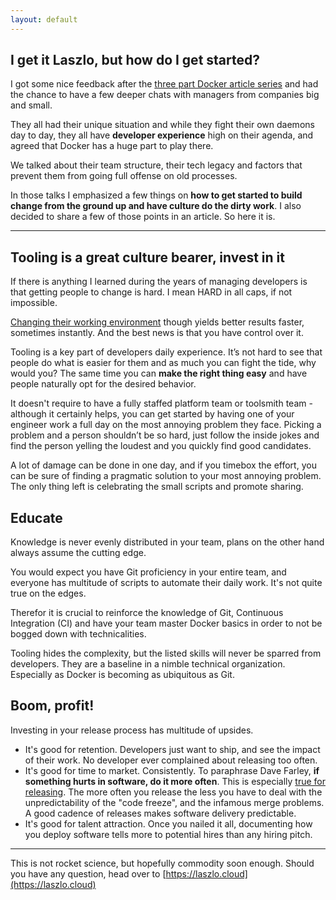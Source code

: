 ```yaml
---
layout: default
---
```


## I get it Laszlo, but how do I get started?        

I got some nice feedback after the [three part Docker article series](Simple-Jenkins-and-Docker-workflow) and had the chance to have a few deeper 
chats with managers from companies big and small. 

They all had their unique situation and while they fight their own daemons day to day, 
they all have **developer experience** high on their agenda, and agreed that Docker has a huge part to play there.   

We talked about their team structure, their tech legacy and factors that prevent them from going full offense on old processes.

In those talks I emphasized a few things on **how to get started to build change from the ground up and have culture do the dirty work**. 
I also decided to share a few of those points in an article. So here it is.
 
 
---

## Tooling is a great culture bearer, invest in it
If there is anything I learned during the years of managing developers is that getting people to change is hard. 
I mean HARD in all caps, if not impossible.

[Changing their working environment](http://www.elidedbranches.com/2016/04/you-can-bring-horse-to-water.html) though yields better results faster, sometimes instantly. And the best news is that you have control over it.

Tooling is a key part of developers daily experience. It’s not hard to see that people do what is easier for them and as much you can fight the tide, why would you? The same time you can **make the right thing easy** and have people naturally opt for the desired behavior.

It doesn't require to have a fully staffed platform team or toolsmith team - although it certainly helps, you can get started by having one of your engineer work a full day on the most annoying problem they face. 
Picking a problem and a person shouldn’t be so hard, just follow the inside jokes and find the person yelling the loudest and you quickly find good candidates.

A lot of damage can be done in one day, and if you timebox the effort, you can be sure of finding a pragmatic solution to your most annoying problem. 
The only thing left is celebrating the small scripts and promote sharing.

## Educate
Knowledge is never evenly distributed in your team, plans on the other hand always assume the cutting edge.
 
You would expect you have Git proficiency in your entire team, and everyone has multitude of scripts to automate their daily work. It's not quite true on the edges.
 
Therefor it is crucial to reinforce the knowledge of Git, Continuous Integration (CI) and have your team master Docker basics in order to not be bogged down with technicalities.

Tooling hides the complexity, but the listed skills will never be sparred from developers. They are a baseline in a nimble technical organization. 
Especially as Docker is becoming as ubiquitous as Git.

## Boom, profit!
Investing in your release process has multitude of upsides.

* It's good for retention. Developers just want to ship, and see the impact of their work. No developer ever complained about releasing too often. 
* It's good for time to market. Consistently. To paraphrase Dave Farley, **if something hurts in software, do it more often**. This is especially [true for releasing](http://martinfowler.com/bliki/FrequencyReducesDifficulty.html). 
The more often you release the less you have to deal with the unpredictability of the "code freeze", and the infamous merge problems. A good cadence of releases makes software delivery predictable.
* It's good for talent attraction. Once you nailed it all, documenting how you deploy software tells more to potential hires than any hiring pitch.

---

This is not rocket science, but hopefully commodity soon enough. Should you have any question, head over to [https://laszlo.cloud](https://laszlo.cloud)

<script>
  (function(i,s,o,g,r,a,m){i['GoogleAnalyticsObject']=r;i[r]=i[r]||function(){
  (i[r].q=i[r].q||[]).push(arguments)},i[r].l=1*new Date();a=s.createElement(o),
  m=s.getElementsByTagName(o)[0];a.async=1;a.src=g;m.parentNode.insertBefore(a,m)
  })(window,document,'script','https://www.google-analytics.com/analytics.js','ga');

  ga('create', 'UA-84825803-1', 'auto');
  ga('send', 'pageview');

</script>

